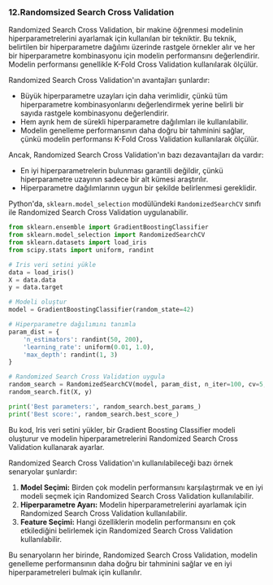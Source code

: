 ### 12.Randomsized Search Cross Validation

Randomized Search Cross Validation, bir makine öğrenmesi modelinin hiperparametrelerini ayarlamak için kullanılan bir tekniktir. Bu teknik, belirtilen bir hiperparametre dağılımı üzerinde rastgele örnekler alır ve her bir hiperparametre kombinasyonu için modelin performansını değerlendirir. Modelin performansı genellikle K-Fold Cross Validation kullanılarak ölçülür.

Randomized Search Cross Validation'ın avantajları şunlardır:

- Büyük hiperparametre uzayları için daha verimlidir, çünkü tüm hiperparametre kombinasyonlarını değerlendirmek yerine belirli bir sayıda rastgele kombinasyonu değerlendirir.
- Hem ayrık hem de sürekli hiperparametre dağılımları ile kullanılabilir.
- Modelin genelleme performansının daha doğru bir tahminini sağlar, çünkü modelin performansı K-Fold Cross Validation kullanılarak ölçülür.

Ancak, Randomized Search Cross Validation'ın bazı dezavantajları da vardır:

- En iyi hiperparametrelerin bulunması garantili değildir, çünkü hiperparametre uzayının sadece bir alt kümesi araştırılır.
- Hiperparametre dağılımlarının uygun bir şekilde belirlenmesi gereklidir.

Python'da, `sklearn.model_selection` modülündeki `RandomizedSearchCV` sınıfı ile Randomized Search Cross Validation uygulanabilir. 

```python
from sklearn.ensemble import GradientBoostingClassifier
from sklearn.model_selection import RandomizedSearchCV
from sklearn.datasets import load_iris
from scipy.stats import uniform, randint

# Iris veri setini yükle
data = load_iris()
X = data.data
y = data.target

# Modeli oluştur
model = GradientBoostingClassifier(random_state=42)

# Hiperparametre dağılımını tanımla
param_dist = {
    'n_estimators': randint(50, 200),
    'learning_rate': uniform(0.01, 1.0),
    'max_depth': randint(1, 3)
}

# Randomized Search Cross Validation uygula
random_search = RandomizedSearchCV(model, param_dist, n_iter=100, cv=5, random_state=42)
random_search.fit(X, y)

print('Best parameters:', random_search.best_params_)
print('Best score:', random_search.best_score_)
```

Bu kod, Iris veri setini yükler, bir Gradient Boosting Classifier modeli oluşturur ve modelin hiperparametrelerini Randomized Search Cross Validation kullanarak ayarlar.

Randomized Search Cross Validation'ın kullanılabileceği bazı örnek senaryolar şunlardır:

1. **Model Seçimi:** Birden çok modelin performansını karşılaştırmak ve en iyi modeli seçmek için Randomized Search Cross Validation kullanılabilir.
2. **Hiperparametre Ayarı:** Modelin hiperparametrelerini ayarlamak için Randomized Search Cross Validation kullanılabilir.
3. **Feature Seçimi:** Hangi özelliklerin modelin performansını en çok etkilediğini belirlemek için Randomized Search Cross Validation kullanılabilir.

Bu senaryoların her birinde, Randomized Search Cross Validation, modelin genelleme performansının daha doğru bir tahminini sağlar ve en iyi hiperparametreleri bulmak için kullanılır.
